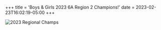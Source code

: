 +++
title = 'Boys & Girls 2023 6A Region 2 Champions!'
date = 2023-02-23T16:02:19-05:00
+++

![2023 Regional Champs](/img/2023-region-champs.jpg "2023 REGIONAL CHAMPS")

<!--more-->
